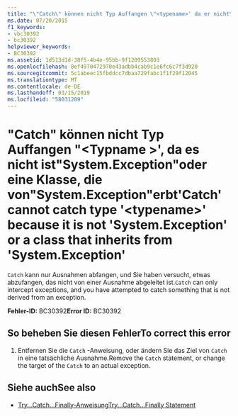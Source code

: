 ```yaml
---
title: "\"Catch\" können nicht Typ Auffangen \"<typename>' da er nicht\"System.Exception\"oder eine Klasse, die von\"System.Exception\"erbt"
ms.date: 07/20/2015
f1_keywords:
- vbc30392
- bc30392
helpviewer_keywords:
- BC30392
ms.assetid: 1d513d1d-38f5-4b4e-95bb-9f1209553803
ms.openlocfilehash: 8ef4970472970e43adbb4cab9c1e6fc6c7f3d920
ms.sourcegitcommit: 5c1abeec15fbddcc7dbaa729fabc1f1f29f12045
ms.translationtype: MT
ms.contentlocale: de-DE
ms.lasthandoff: 03/15/2019
ms.locfileid: "58031209"
---
```

# <a name="catch-cannot-catch-type-typename-because-it-is-not-systemexception-or-a-class-that-inherits-from-systemexception"></a><span data-ttu-id="681a0-102">"Catch" können nicht Typ Auffangen "\<Typname >', da es nicht ist"System.Exception"oder eine Klasse, die von"System.Exception"erbt</span><span class="sxs-lookup"><span data-stu-id="681a0-102">'Catch' cannot catch type '\<typename>' because it is not 'System.Exception' or a class that inherits from 'System.Exception'</span></span>
<span data-ttu-id="681a0-103">`Catch` kann nur Ausnahmen abfangen, und Sie haben versucht, etwas abzufangen, das nicht von einer Ausnahme abgeleitet ist.</span><span class="sxs-lookup"><span data-stu-id="681a0-103">`Catch` can only intercept exceptions, and you have attempted to catch something that is not derived from an exception.</span></span>  
  
 <span data-ttu-id="681a0-104">**Fehler-ID:** BC30392</span><span class="sxs-lookup"><span data-stu-id="681a0-104">**Error ID:** BC30392</span></span>  
  
## <a name="to-correct-this-error"></a><span data-ttu-id="681a0-105">So beheben Sie diesen Fehler</span><span class="sxs-lookup"><span data-stu-id="681a0-105">To correct this error</span></span>  
  
1.  <span data-ttu-id="681a0-106">Entfernen Sie die `Catch` -Anweisung, oder ändern Sie das Ziel von `Catch` in eine tatsächliche Ausnahme.</span><span class="sxs-lookup"><span data-stu-id="681a0-106">Remove the `Catch` statement, or change the target of the `Catch` to an actual exception.</span></span>  
  
## <a name="see-also"></a><span data-ttu-id="681a0-107">Siehe auch</span><span class="sxs-lookup"><span data-stu-id="681a0-107">See also</span></span>

- [<span data-ttu-id="681a0-108">Try...Catch...Finally-Anweisung</span><span class="sxs-lookup"><span data-stu-id="681a0-108">Try...Catch...Finally Statement</span></span>](../../visual-basic/language-reference/statements/try-catch-finally-statement.md)
